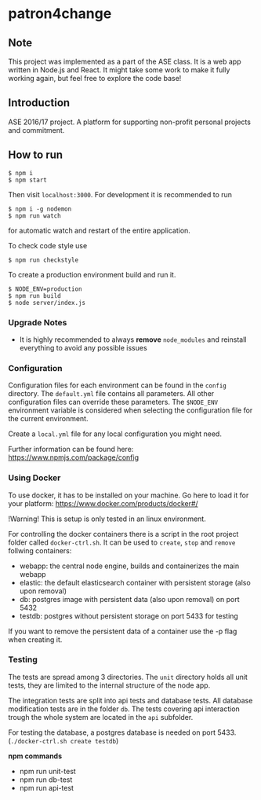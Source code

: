 patron4change
======================================

## Note

This project was implemented as a part of the ASE class. It is a web app written in Node.js and React. It might take some work to make it fully working again, but feel free to explore the code base!

## Introduction

ASE 2016/17 project. A platform for supporting non-profit personal projects and commitment.

## How to run

```
$ npm i
$ npm start
```

Then visit `localhost:3000`. For development it is recommended to run

```
$ npm i -g nodemon
$ npm run watch
```

for automatic watch and restart of the entire application.

To check code style use

```
$ npm run checkstyle
```


To create a production environment build and run it.

```
$ NODE_ENV=production
$ npm run build
$ node server/index.js
```

### Upgrade Notes

- It is highly recommended to always __remove__ `node_modules` and reinstall everything to avoid any possible issues

### Configuration

Configuration files for each environment can be found in the `config` directory.
The `default.yml` file contains all parameters. All other configuration files can override these parameters.
The `$NODE_ENV` environment variable is considered when selecting the configuration file for the current environment.

Create a `local.yml` file for any local configuration you might need.

Further information can be found here: https://www.npmjs.com/package/config

### Using Docker
To use docker, it has to be installed on your machine. Go here to load it for your platform:
https://www.docker.com/products/docker#/

!Warning! This is setup is only tested in an linux environment.

For controlling the docker containers there is a script in the root project folder called `docker-ctrl.sh`.
It can be used to `create`, `stop` and `remove` follwing containers:
* webapp: the central node engine, builds and containerizes the main webapp
* elastic: the default elasticsearch container with persistent storage (also upon removal)
* db: postgres image with persistent data (also upon removal) on port 5432
* testdb: postgres without persistent storage on port 5433 for testing

If you want to remove the persistent data of a container use the -p flag when creating it.


### Testing
The tests are spread among 3 directories.
The `unit` directory holds all unit tests, they are limited to the internal structure of the node app.

The integration tests are split into api tests and database tests. All database modification tests are in the folder `db`.
The tests covering api interaction trough the whole system are located in the `api` subfolder.

For testing the database, a postgres database is needed on port 5433. (`./docker-ctrl.sh create testdb`)

**npm commands**
* npm run unit-test
* npm run db-test
* npm run api-test
